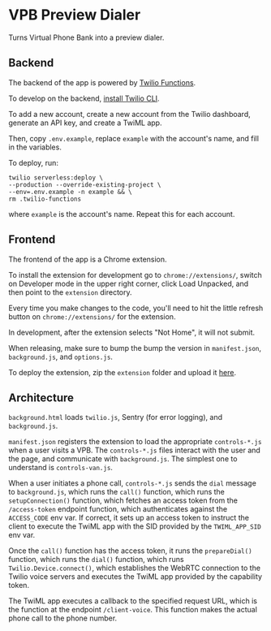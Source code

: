 # VPB Preview Dialer

Turns Virtual Phone Bank into a preview dialer.

## Backend

The backend of the app is powered by [Twilio Functions](https://www.twilio.com/docs/runtime/functions).

To develop on the backend, [install Twilio CLI](https://www.twilio.com/docs/twilio-cli/quickstart).

To add a new account, create a new account from the Twilio dashboard, generate an API key, and create a TwiML app.

Then, copy `.env.example`, replace `example` with the account's name, and fill in the variables.

To deploy, run:

```
twilio serverless:deploy \
--production --override-existing-project \
--env=.env.example -n example && \
rm .twilio-functions
```

where `example` is the account's name. Repeat this for each account.

## Frontend

The frontend of the app is a Chrome extension.

To install the extension for development go to `chrome://extensions/`,
switch on Developer mode in the upper right corner, click Load Unpacked,
and then point to the `extension` directory.

Every time you make changes to the code, you'll need to hit the little
refresh button on `chrome://extensions/` for the extension.

In development, after the extension selects "Not Home", it will not submit.

When releasing, make sure to bump the bump the version in `manifest.json`,
`background.js`, and `options.js`.

To deploy the extension, zip the `extension` folder and upload it
[here](https://chrome.google.com/webstore/devconsole/3793eb02-7d7f-4e75-a980-ad36fefad9da/dkcikjbkeekejknjicohkaidadbjcdee/edit/package).

## Architecture

`background.html` loads `twilio.js`, Sentry (for error logging),
and `background.js`.

`manifest.json` registers the extension to load the appropriate
`controls-*.js` when a user visits a VPB. The `controls-*.js` files
interact with the user and the page, and communicate with
`background.js`. The simplest one to understand is `controls-van.js`.

When a user initiates a phone call, `controls-*.js` sends the `dial`
message to `background.js`, which runs the `call()` function, which runs
the `setupConnection()` function, which fetches an access token from
the `/access-token` endpoint function, which authenticates against
the `ACCESS_CODE` env var. If correct, it sets up an access token to
instruct the client to execute the TwiML app with the SID provided by
the `TWIML_APP_SID` env var.

Once the `call()` function has the access token, it runs the
`prepareDial()` function, which runs the `dial()` function, which runs
`Twilio.Device.connect()`, which establishes the WebRTC connection to
the Twilio voice servers and executes the TwiML app provided by the
capability token.

The TwiML app executes a callback to the specified request URL,
which is the function at the endpoint `/client-voice`. This function
makes the actual phone call to the phone number.
